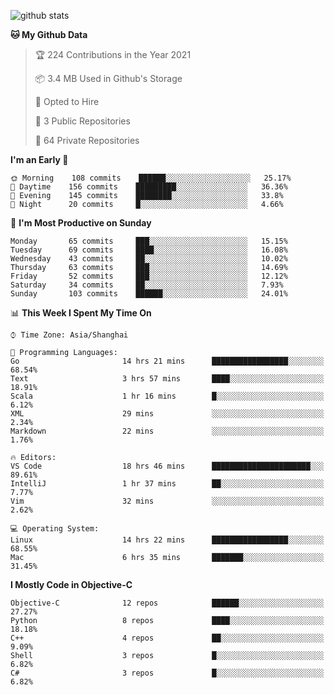 
![github stats](https://github-readme-stats.vercel.app/api?username=ChesterYue&show_icons=true&count_private=true)

<!-- ![wakatime](https://github-readme-stats.vercel.app/api/wakatime?username=ChesterYue&layout=compact) -->

<!-- ![wakatime](https://github-readme-stats.vercel.app/api/top-langs/?username=ChesterYue&layout=compact) -->

<!--START_SECTION:waka-->
**🐱 My Github Data** 

> 🏆 224 Contributions in the Year 2021
 > 
> 📦 3.4 MB Used in Github's Storage 
 > 
> 💼 Opted to Hire
 > 
> 📜 3 Public Repositories 
 > 
> 🔑 64 Private Repositories  
 > 
**I'm an Early 🐤** 

```text
🌞 Morning    108 commits    ██████░░░░░░░░░░░░░░░░░░░   25.17% 
🌆 Daytime    156 commits    █████████░░░░░░░░░░░░░░░░   36.36% 
🌃 Evening    145 commits    ████████░░░░░░░░░░░░░░░░░   33.8% 
🌙 Night      20 commits     █░░░░░░░░░░░░░░░░░░░░░░░░   4.66%

```
📅 **I'm Most Productive on Sunday** 

```text
Monday       65 commits     ███░░░░░░░░░░░░░░░░░░░░░░   15.15% 
Tuesday      69 commits     ████░░░░░░░░░░░░░░░░░░░░░   16.08% 
Wednesday    43 commits     ██░░░░░░░░░░░░░░░░░░░░░░░   10.02% 
Thursday     63 commits     ███░░░░░░░░░░░░░░░░░░░░░░   14.69% 
Friday       52 commits     ███░░░░░░░░░░░░░░░░░░░░░░   12.12% 
Saturday     34 commits     ██░░░░░░░░░░░░░░░░░░░░░░░   7.93% 
Sunday       103 commits    ██████░░░░░░░░░░░░░░░░░░░   24.01%

```


📊 **This Week I Spent My Time On** 

```text
⌚︎ Time Zone: Asia/Shanghai

💬 Programming Languages: 
Go                       14 hrs 21 mins      █████████████████░░░░░░░░   68.54% 
Text                     3 hrs 57 mins       ████░░░░░░░░░░░░░░░░░░░░░   18.91% 
Scala                    1 hr 16 mins        █░░░░░░░░░░░░░░░░░░░░░░░░   6.12% 
XML                      29 mins             ░░░░░░░░░░░░░░░░░░░░░░░░░   2.34% 
Markdown                 22 mins             ░░░░░░░░░░░░░░░░░░░░░░░░░   1.76%

🔥 Editors: 
VS Code                  18 hrs 46 mins      ██████████████████████░░░   89.61% 
IntelliJ                 1 hr 37 mins        ██░░░░░░░░░░░░░░░░░░░░░░░   7.77% 
Vim                      32 mins             ░░░░░░░░░░░░░░░░░░░░░░░░░   2.62%

💻 Operating System: 
Linux                    14 hrs 22 mins      █████████████████░░░░░░░░   68.55% 
Mac                      6 hrs 35 mins       ███████░░░░░░░░░░░░░░░░░░   31.45%

```

**I Mostly Code in Objective-C** 

```text
Objective-C              12 repos            ██████░░░░░░░░░░░░░░░░░░░   27.27% 
Python                   8 repos             ████░░░░░░░░░░░░░░░░░░░░░   18.18% 
C++                      4 repos             ██░░░░░░░░░░░░░░░░░░░░░░░   9.09% 
Shell                    3 repos             █░░░░░░░░░░░░░░░░░░░░░░░░   6.82% 
C#                       3 repos             █░░░░░░░░░░░░░░░░░░░░░░░░   6.82%

```



<!--END_SECTION:waka-->
